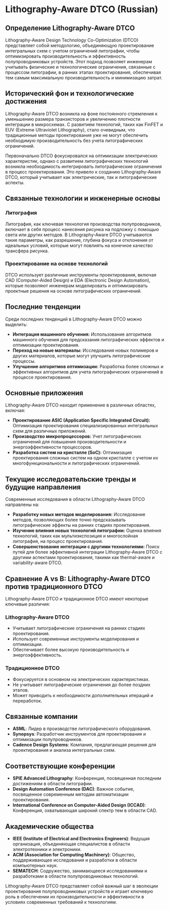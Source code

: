 # Lithography-Aware DTCO (Russian)

## Определение Lithography-Aware DTCO

Lithography-Aware Design Technology Co-Optimization (DTCO) представляет собой методологию, объединяющую проектирование интегральных схем с учетом ограничений литографии, чтобы оптимизировать производительность и эффективность полупроводниковых устройств. Этот подход позволяет инженерам учитывать физические и технологические ограничения, связанные с процессом литографии, в ранних этапах проектирования, обеспечивая тем самым максимальную производительность и минимизацию затрат.

## Исторический фон и технологические достижения

Lithography-Aware DTCO возникла на фоне постоянного стремления к уменьшению размера транзисторов и увеличению плотности интеграции в микросхемах. С развитием технологий, таких как FinFET и EUV (Extreme Ultraviolet Lithography), стало очевидным, что традиционные методы проектирования уже не могут обеспечить необходимую производительность без учета литографических ограничений.

Первоначально DTCO фокусировался на оптимизации электрических характеристик, однако с развитием литографических технологий возникла необходимость интегрировать литографические ограничения в процесс проектирования. Это привело к созданию Lithography-Aware DTCO, который учитывает как электрические, так и литографические аспекты.

## Связанные технологии и инженерные основы

### Литография

Литография, как ключевая технология производства полупроводников, включает в себя процесс нанесения рисунка на подложку с помощью света или других методов. В Lithography-Aware DTCO учитываются такие параметры, как разрешение, глубина фокуса и отклонения от идеальных условий, которые могут повлиять на конечное качество трансфера рисунка.

### Проектирование на основе технологий

DTCO использует различные инструменты проектирования, включая CAD (Computer-Aided Design) и EDA (Electronic Design Automation), которые позволяют инженерам моделировать и оптимизировать проектные решения на основе литографических ограничений.

## Последние тенденции

Среди последних тенденций в Lithography-Aware DTCO можно выделить:

- **Интеграция машинного обучения:** Использование алгоритмов машинного обучения для предсказания литографических эффектов и оптимизации проектирования.
- **Переход на новые материалы:** Исследования новых полимеров и других материалов, которые могут улучшить литографические процессы.
- **Улучшение алгоритмов оптимизации:** Разработка более сложных и эффективных алгоритмов для учета литографических ограничений в процессе проектирования.

## Основные приложения

Lithography-Aware DTCO находит применение в различных областях, включая:

- **Проектирование ASIC (Application Specific Integrated Circuit):** Оптимизация проектирования специализированных интегральных схем для различных приложений.
- **Производство микропроцессоров:** Учет литографических ограничений для повышения производительности и энергоэффективности процессоров.
- **Разработка систем на кристалле (SoC):** Оптимизация проектирования сложных систем на одном кристалле с учетом их многофункциональности и литографических ограничений.

## Текущие исследовательские тренды и будущие направления

Современные исследования в области Lithography-Aware DTCO направлены на:

- **Разработку новых методов моделирования:** Исследование методов, позволяющих более точно предсказывать литографические эффекты на ранних стадиях проектирования.
- **Изучение влияния новых технологий литографии:** Оценка влияния технологий, таких как мультиэкспозиция и многослойная литография, на процесс проектирования.
- **Совершенствование интеграции с другими технологиями:** Поиск путей для более эффективной интеграции Lithography-Aware DTCO с другими аспектами проектирования, такими как thermal-aware и variability-aware DTCO.

## Сравнение A vs B: Lithography-Aware DTCO против традиционного DTCO

Lithography-Aware DTCO и традиционное DTCO имеют некоторые ключевые различия:

### Lithography-Aware DTCO

- Учитывает литографические ограничения на ранних стадиях проектирования.
- Использует современные инструменты моделирования и оптимизации.
- Обеспечивает более высокую производительность и энергоэффективность.

### Традиционное DTCO

- Фокусируется в основном на электрических характеристиках.
- Не учитывает литографические ограничения до более поздних этапов.
- Может приводить к необходимости дополнительных итераций и переработок.

## Связанные компании

- **ASML**: Лидер в производстве литографического оборудования.
- **Synopsys**: Разработчик инструментов для проектирования и оптимизации полупроводников.
- **Cadence Design Systems**: Компания, предлагающая решения для проектирования и анализа интегральных схем.

## Соответствующие конференции

- **SPIE Advanced Lithography**: Конференция, посвященная последним достижениям в области литографии.
- **Design Automation Conference (DAC)**: Важное событие, посвященное современным методам автоматизации проектирования.
- **International Conference on Computer-Aided Design (ICCAD)**: Конференция, охватывающая широкий спектр тем в области CAD.

## Академические общества

- **IEEE (Institute of Electrical and Electronics Engineers)**: Ведущая организация, объединяющая специалистов в области электротехники и электроники.
- **ACM (Association for Computing Machinery)**: Общество, поддерживающее исследования и разработки в области компьютерных наук.
- **SEMATECH**: Содружество, занимающееся исследованиями и разработками в области полупроводниковых технологий.

Lithography-Aware DTCO представляет собой важный шаг в эволюции проектирования полупроводниковых устройств и играет ключевую роль в обеспечении их производительности и эффективности в условиях современных требований к технологиям.